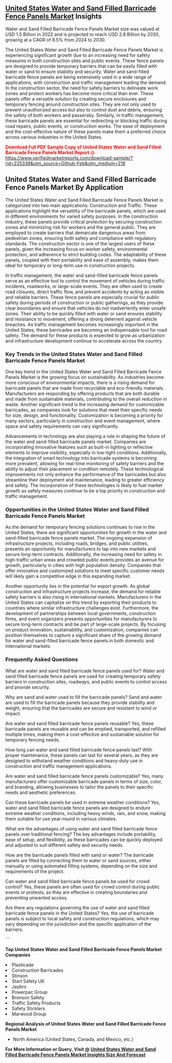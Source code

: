 <h2><a href="https://www.verifiedmarketreports.com/download-sample/?rid=225338&amp;utm_source=Github-Feb&amp;utm_medium=218" target="_blank">United States Water and Sand Filled Barricade Fence Panels Market</a> Insights</h2><p>Water and Sand Filled Barricade Fence Panels Market size was valued at USD 1.5 Billion in 2022 and is projected to reach USD 2.8 Billion by 2030, growing at a CAGR of 8.5% from 2024 to 2030.</p><p> <p>The United States Water and Sand Filled Barricade Fence Panels Market is experiencing significant growth due to an increasing need for safety measures in both construction sites and public events. These fence panels are designed to provide temporary barriers that can be easily filled with water or sand to ensure stability and security. Water and sand-filled barricade fence panels are being extensively used in a wide range of applications, with construction and traffic management leading the demand. In the construction sector, the need for safety barriers to delineate work zones and protect workers has become more critical than ever. These panels offer a versatile solution by creating secure enclosures and temporary fencing around construction sites. They are not only used to prevent unauthorized access but also to control dust and debris, ensuring the safety of both workers and passersby. Similarly, in traffic management, these barricade panels are essential for redirecting or blocking traffic during road repairs, public events, or construction works. The ease of deployment and the cost-effective nature of these panels make them a preferred choice across various industries in the United States. <p><span class=""><span style="color: #ff0000;"><strong>Download Full PDF Sample Copy of United States Water and Sand Filled Barricade Fence Panels Market Report</strong> @ </span><a href="https://www.verifiedmarketreports.com/download-sample/?rid=225338&amp;utm_source=Github-Feb&amp;utm_medium=218" target="_blank">https://www.verifiedmarketreports.com/download-sample/?rid=225338&amp;utm_source=Github-Feb&amp;utm_medium=218</a></span></p></p> <h2>United States Water and Sand Filled Barricade Fence Panels Market By Application</h2> <p>The United States Water and Sand Filled Barricade Fence Panels Market is categorized into two main applications: Construction and Traffic. These applications highlight the versatility of the barricade panels, which are used in different environments for varied safety purposes. In the construction industry, these panels provide critical protection by securing construction zones and minimizing risk for workers and the general public. They are employed to create barriers that demarcate dangerous areas from pedestrian zones, ensuring both safety and compliance with regulatory standards. The construction sector is one of the largest users of these panels, given the increasing focus on worker safety, environmental protection, and adherence to strict building codes. The adaptability of these panels, coupled with their portability and ease of assembly, makes them ideal for temporary or long-term use in construction projects. <p>In traffic management, the water and sand-filled barricade fence panels serve as an effective tool to control the movement of vehicles during traffic incidents, roadworks, or large-scale events. They are often used to create road closures, direct traffic flow, and prevent accidents by acting as visible and reliable barriers. These fence panels are especially crucial for public safety during periods of construction or public gatherings, as they provide clear boundaries and ensure that vehicles do not inadvertently enter unsafe zones. Their ability to be quickly filled with water or sand ensures stability and resistance to movement, offering a strong deterrent against vehicle breaches. As traffic management becomes increasingly important in the United States, these barricades are becoming an indispensable tool for road safety. The demand for these products is expected to grow as urbanization and infrastructure development continue to accelerate across the country.</p> <h3>Key Trends in the United States Water and Sand Filled Barricade Fence Panels Market</h3> <p>One key trend in the United States Water and Sand Filled Barricade Fence Panels Market is the growing focus on sustainability. As industries become more conscious of environmental impacts, there is a rising demand for barricade panels that are made from recyclable and eco-friendly materials. Manufacturers are responding by offering products that are both durable and made from sustainable materials, contributing to the overall reduction in waste. Another significant trend is the increasing demand for customizable barricades, as companies look for solutions that meet their specific needs for size, design, and functionality. Customization is becoming a priority for many sectors, particularly in construction and event management, where space and safety requirements can vary significantly. <p>Advancements in technology are also playing a role in shaping the future of the water and sand-filled barricade panels market. Companies are incorporating innovative features such as built-in lighting or reflective elements to improve visibility, especially in low-light conditions. Additionally, the integration of smart technology into barricade systems is becoming more prevalent, allowing for real-time monitoring of safety barriers and the ability to adjust their placement or condition remotely. These technological improvements not only enhance the performance of the barricades but also streamline their deployment and maintenance, leading to greater efficiency and safety. The incorporation of these technologies is likely to fuel market growth as safety measures continue to be a top priority in construction and traffic management.</p> <h3>Opportunities in the United States Water and Sand Filled Barricade Fence Panels Market</h3> <p>As the demand for temporary fencing solutions continues to rise in the United States, there are significant opportunities for growth in the water and sand-filled barricade fence panels market. The ongoing expansion of infrastructure projects, including roads, bridges, and public utilities, presents an opportunity for manufacturers to tap into new markets and secure long-term contracts. Additionally, the increasing need for safety in high-traffic urban areas and crowded public events provides an avenue for growth, particularly in cities with high population density. Companies that offer innovative and customized solutions to meet specific customer needs will likely gain a competitive edge in this expanding market. <p>Another opportunity lies in the potential for export growth. As global construction and infrastructure projects increase, the demand for reliable safety barriers is also rising in international markets. Manufacturers in the United States can capitalize on this trend by exporting their products to countries where similar infrastructure challenges exist. Furthermore, the development of partnerships between local governments, construction firms, and event organizers presents opportunities for manufacturers to secure long-term contracts and be part of large-scale projects. By focusing on product innovation, sustainability, and customization, companies can position themselves to capture a significant share of the growing demand for water and sand-filled barricade fence panels in both domestic and international markets.</p> <h3>Frequently Asked Questions</h3> <p>What are water and sand filled barricade fence panels used for? Water and sand filled barricade fence panels are used for creating temporary safety barriers in construction sites, roadways, and public events to control access and provide security.</p> <p>Why are sand and water used to fill the barricade panels? Sand and water are used to fill the barricade panels because they provide stability and weight, ensuring that the barricades are secure and resistant to wind or impact.</p> <p>Are water and sand filled barricade fence panels reusable? Yes, these barricade panels are reusable and can be emptied, transported, and refilled multiple times, making them a cost-effective and sustainable solution for temporary fencing needs.</p> <p>How long can water and sand filled barricade fence panels last? With proper maintenance, these panels can last for several years, as they are designed to withstand weather conditions and heavy-duty use in construction and traffic management applications.</p> <p>Are water and sand filled barricade fence panels customizable? Yes, many manufacturers offer customizable barricade panels in terms of size, color, and branding, allowing businesses to tailor the panels to their specific needs and aesthetic preferences.</p> <p>Can these barricade panels be used in extreme weather conditions? Yes, water and sand filled barricade fence panels are designed to endure extreme weather conditions, including heavy winds, rain, and snow, making them suitable for use year-round in various climates.</p> <p>What are the advantages of using water and sand filled barricade fence panels over traditional fencing? The key advantages include portability, ease of setup, and flexibility, as these barricades can be quickly deployed and adjusted to suit different safety and security needs.</p> <p>How are the barricade panels filled with sand or water? The barricade panels are filled by connecting them to water or sand sources, either manually or using automated filling systems, depending on the size and requirements of the project.</p> <p>Can water and sand filled barricade fence panels be used for crowd control? Yes, these panels are often used for crowd control during public events or protests, as they are effective in creating boundaries and preventing unwanted access.</p> <p>Are there any regulations governing the use of water and sand filled barricade fence panels in the United States? Yes, the use of barricade panels is subject to local safety and construction regulations, which may vary depending on the jurisdiction and the specific application of the barriers.</p> ```</p><p><strong>Top United States Water and Sand Filled Barricade Fence Panels Market Companies</strong></p><div data-test-id=""><p><li>Plasticade</li><li> Construction Barricades</li><li> Stinson</li><li> Start Safety UK</li><li> Jaybro</li><li> Powerpac Group</li><li> Bronson Safety</li><li> Traffic Safety Products</li><li> Safety Sticklers</li><li> Marwood Group</li></p><div><strong>Regional Analysis of&nbsp;United States Water and Sand Filled Barricade Fence Panels Market</strong></div><ul><li dir="ltr"><p dir="ltr">North America&nbsp;(United States, Canada, and Mexico, etc.)</p></li></ul><p><strong>For More Information or Query, Visit @&nbsp;</strong><strong><a href="https://www.verifiedmarketreports.com/product/water-and-sand-filled-barricade-fence-panels-market/?utm_source=Github-Feb&amp;utm_medium=218" target="_blank">United States Water and Sand Filled Barricade Fence Panels Market Insights Size And Forecast</a></strong></p></div>
